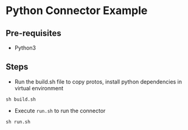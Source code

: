 # Python Connector Example

## Pre-requisites
- Python3

## Steps
- Run the build.sh file to copy protos, install python dependencies in virtual environment
```commandline
sh build.sh
```

- Execute `run.sh` to run the connector
```commandline
sh run.sh
```